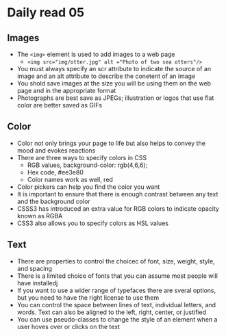 # Daily read 05

## Images 
- The `<img>` element is used to add images to a web page
  - `<img src="img/otter.jpg" alt ="Photo of two sea otters"/>`
- You must always specify an scr attribute to indicate the source of an image and an alt attribute to describe the conetent of an image
- You shold save images at the size you will be using them on the web page and in the appropriate format
- Photographs are best save as JPEGs; illustration or logos that use flat color are better saved as GIFs

## Color
- Color not only brings your page to life but also helps to convey the mood and evokes reactions
- There are three ways to specify colors in CSS 
  - RGB values, background-color: rgb(4,6,6);
  - Hex code, #ee3e80
  - Color names work as well, red
- Color pickers can help you find the color you want
- It is important to ensure that there is enough contrast between any text and the background color   
- CSSS3 has introduced an extra value for RGB colors to indicate opacity known as RGBA
- CSS3 also allows you to specify colors as HSL values 

## Text
- There are properties to control the choicec of font, size, weight, style, and spacing
- There is a limited choice of fonts that you can assume most people will have installedj
- If you want to use a wider range of typefaces there are sveral options, but you need to have the right license to use them
- You can control the space between lines of text, individual letters, and words. Text can also be aligned to the left, right, center, or justified
- You can use pseudo-classes to change the style of an element when a user hoves over or clicks on the text